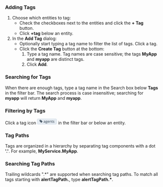 ### Adding Tags
1. Choose which entities to tag:
    - Check the checkboxes next to the entities and click the **+ Tag** button.
    - Click **+tag** below an entity.
1. In the **Add Tag** dialog:
    - Optionally start typing a tag name to filter the list of tags. Click a tag.
    - Click the **Create Tag** button at the bottom:
        1. Type a tag name. Tag names are case sensitive; the tags **MyApp** and **myapp** are distinct tags.
        1. Click **Add**.

### Searching for Tags
When there are enough tags, type a tag name in the Search box below **Tags** in the filter bar.
The search process is case insensitive; searching for **myapp** will return **MyApp** and **myapp**.

### Filtering by Tags
Click a tag icon ![agents tag](images/agents_tag.png#inline) in the filter bar or below an entity.

### Tag Paths
Tags are organized in a hierarchy by separating tag components with a dot **'.'**. For example, **MyService.MyApp**.

### Searching Tag Paths
Trailing wildcards ".\*" are supported when searching tag paths. To match all tags starting with
**alertTagPath.**, type **alertTagPath.\***.
